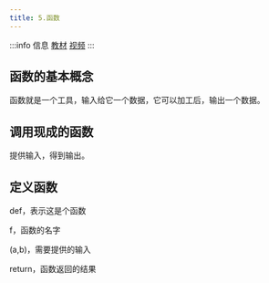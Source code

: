 ```yaml
---
title: 5.函数
---
```


:::info 信息
[教材](https://coding-newbies-group.github.io/programming-co_creation-docs/docs/pilot/p1-3-structure-2#%E5%87%BD%E6%95%B0)
[视频](https://www.bilibili.com/video/BV1Jo4y1Y7SC/?vd_source=4a888db8814702b2062fcaf2575be745)
:::



## 函数的基本概念

函数就是一个工具，输入给它一个数据，它可以加工后，输出一个数据。



## 调用现成的函数

提供输入，得到输出。



## 定义函数

def，表示这是个函数

f，函数的名字

(a,b)，需要提供的输入

return，函数返回的结果



